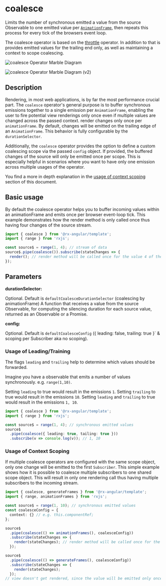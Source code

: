 # coalesce

Limits the number of synchronous emitted a value from the source Observable to
one emitted value per [`AnimationFrame`](https://developer.mozilla.org/en-US/search?q=AnimationFrame),
then repeats this process for every tick of the browsers event loop.

The coalesce operator is based on the [throttle](https://rxjs-dev.firebaseapp.com/api/operators/throttle) operator.
In addition to that is provides emitted values for the trailing end only, as well as maintaining a context to scope coalescing.

![coalesce Operator Marble Diagram](generated/images/guide/component/coalesce.png)

![coalesce Operator Marble Diagram (v2)](generated/images/guide/component/coalesce_2.png)

## Description

Rendering, in most web applications, is by far the most performance crucial part.
The `coalesce` operator's general purpose is to buffer synchronous emissions together
to a single emission per `AnimationFrame`,
enabling the user to fire potential view renderings only once even if multiple values are changed across the passed context.
render changes only once per `animationFrame`.
By default, changes will be emitted on the trailing edge of an `AnimationFrame`.
This behavior is fully configurable by the `durationSelector`.

Additionally, the `coalesce` operator provides the option to define a custom coalescing scope via the passed `config` object.
If provided, the buffered changes of the source will only be emitted once per scope.
This is especially helpful in scenarios where you want to have only one emission across multiple usages of the operator.

You find a more in depth explanation in the [usage of context scoping](#usage-of-context-scoping) section of this document.

## Basic usage

By default the coalesce operator helps you to buffer incoming values within an animationFrame and emits once per browser event-loop tick.
This example demonstrates how the render method is only called once thus having four changes of the source stream.

```typescript
import { coalesce } from '@rx-angular/template';
import { range } from 'rxjs';

const source$ = range(1, 4); // stream of data
source$.pipe(coalesce()).subscribe(stateChanges => {
  render(); // render method will be called once for the value 4 of the stream
});
```

## Parameters

**durationSelector:**

Optional. Default is `defaultCoalesceDurationSelector` (coalescing by animationFrame)
A function that receives a value from the source Observable, for computing the silencing duration for each source value, returned as an Observable or a Promise.

**config:**

Optional. Default is `defaultCoalesceConfig` ({ leading: false, trailing: true }` & scoping per Subscriber aka no scoping).

### Usage of Leading/Training

The flags `leading` and `trailing` help to determine which values should be forwarded.

Imagine you have a observable that emits a number of values synchronously. e.g. `range(1,10)`.

Setting `leading` to true would result in the emissions `1`.
Setting `trailing` to true would result in the emissions `10`.
Setting `leading` and `trailing` to true would result in the emissions `1, 10`.

```typescript
import { coalesce } from '@rx-angular/template';
import { range } from 'rxjs';

const source$ = range(1, 4); // synchronous emitted values
source$
  .pipe(coalesce({ leading: true, tailing: true }))
  .subscribe(v => console.log(v)); // 1, 10
```

### Usage of Context Scoping

If multiple coalesce operators are configured with the same scope object, only one change will be emitted to the first `Subscriber`.
This simple example shows how it is possible to coalesce multiple subscribers to one shared scope object. This will result in
only one rendering call thus having multiple subscribers to the incoming stream.

```typescript
import { coalesce, generateFrames } from '@rx-angular/template';
import { range, animationFrames } from 'rxjs';

const source$ = range(1, 10); // synchronous emitted values
const coalesceConfig = {
  context: {} // e.g. this.componentRef;
};

source$
  .pipe(coalesce(() => animationFrames(), coalesceConfig))
  .subscribe(stateChanges => {
    render(stateChanges); // render method will be called once for the value 4 of the stream
  });

source$
  .pipe(coalesce(() => generateFrames(), coalesceConfig))
  .subscribe(stateChanges => {
    render(stateChanges);
  });
// view doesn't get rendered, since the value will be emitted only once per scope
```
